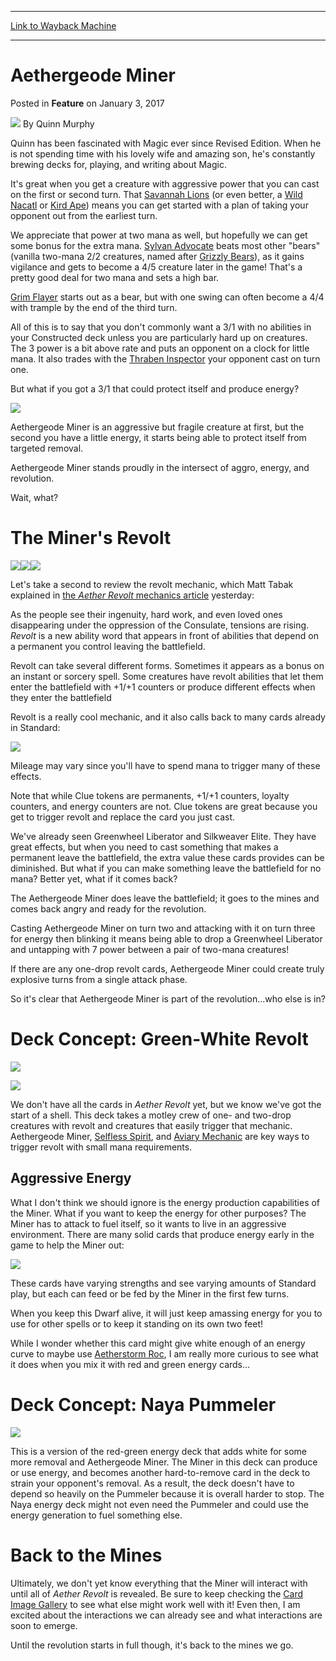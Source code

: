 
---
[Link to Wayback Machine](https://web.archive.org/web/20170716123826/http://magic.wizards.com/en/articles/archive/feature/aethergeode-miner-2017-01-03)

[_metadata_:author]:- "Quinn Murphy"
[_metadata_:description]:- "Quinn previews a resourceful card from Aether Revolt that does its part to eke out greater value from the rest of your deck."
[_metadata_:generator]:- "Drupal 7 (http://drupal.org)"
[_metadata_:node]:- "1108021"
[_metadata_:publish_date]:- "2017-01-03"
[_metadata_:source]:- "div-main-content"
[_metadata_:title]:- "Aethergeode Miner"
[_metadata_:wayback_capture_timestamp]:- "2017-07-16 12:38:26"
[_metadata_:wayback_raw_url]:- "https://web.archive.org/web/20170716123826id_/http://magic.wizards.com/en/articles/archive/feature/aethergeode-miner-2017-01-03"
[_metadata_:wayback_url]:- "http://magic.wizards.com/en/articles/archive/feature/aethergeode-miner-2017-01-03"
---


Aethergeode Miner
=================



 Posted in **Feature**
 on January 3, 2017 






![](https://media.magic.wizards.com/styles/auth_small/public/images/person/authorpic_quinnmurphy_0.jpg)
By Quinn Murphy




 Quinn has been fascinated with Magic ever since Revised Edition. When he is not spending time with his lovely wife and amazing son, he's constantly brewing decks for, playing, and writing about Magic. 






It's great when you get a creature with aggressive power that you can cast on the first or second turn. That [Savannah Lions](http://gatherer.wizards.com/Pages/Card/Details.aspx?name=Savannah+Lions) (or even better, a [Wild Nacatl](http://gatherer.wizards.com/Pages/Card/Details.aspx?name=Wild+Nacatl) or [Kird Ape](http://gatherer.wizards.com/Pages/Card/Details.aspx?name=Kird+Ape)) means you can get started with a plan of taking your opponent out from the earliest turn.


We appreciate that power at two mana as well, but hopefully we can get some bonus for the extra mana. [Sylvan Advocate](http://gatherer.wizards.com/Pages/Card/Details.aspx?name=Sylvan+Advocate) beats most other "bears" (vanilla two-mana 2/2 creatures, named after [Grizzly Bears](http://gatherer.wizards.com/Pages/Card/Details.aspx?name=Grizzly+Bears)), as it gains vigilance and gets to become a 4/5 creature later in the game! That's a pretty good deal for two mana and sets a high bar.


[Grim Flayer](http://gatherer.wizards.com/Pages/Card/Details.aspx?name=Grim+Flayer) starts out as a bear, but with one swing can often become a 4/4 with trample by the end of the third turn.


All of this is to say that you don't commonly want a 3/1 with no abilities in your Constructed deck unless you are particularly hard up on creatures. The 3 power is a bit above rate and puts an opponent on a clock for little mana. It also trades with the [Thraben Inspector](http://gatherer.wizards.com/Pages/Card/Details.aspx?name=Thraben+Inspector) your opponent cast on turn one.


But what if you got a 3/1 that could protect itself and produce energy?


![](https://media.wizards.com/2016/c1lRLirbrl_AER/en_vXG8SCe9kx.png)


Aethergeode Miner is an aggressive but fragile creature at first, but the second you have a little energy, it starts being able to protect itself from targeted removal.


Aethergeode Miner stands proudly in the intersect of aggro, energy, and revolution.


Wait, what?


The Miner's Revolt
==================


![](https://media.wizards.com/2016/c1lRLirbrl_AER/en_P03slLukzt.png)![](https://media.wizards.com/2016/c1lRLirbrl_AER/en_vXG8SCe9kx.png)![](https://media.wizards.com/2016/c1lRLirbrl_AER/en_gMPlwjT573.png)


Let's take a second to review the revolt mechanic, which Matt Tabak explained in [the *Aether Revolt* mechanics article](/node/1107941) yesterday:


As the people see their ingenuity, hard work, and even loved ones disappearing under the oppression of the Consulate, tensions are rising. *Revolt* is a new ability word that appears in front of abilities that depend on a permanent you control leaving the battlefield.


Revolt can take several different forms. Sometimes it appears as a bonus on an instant or sorcery spell. Some creatures have revolt abilities that let them enter the battlefield with +1/+1 counters or produce different effects when they enter the battlefield


Revolt is a really cool mechanic, and it also calls back to many cards already in Standard:


![](https://media.wizards.com/2016/images/daily/Rt9n8M2PNS.png)


Mileage may vary since you'll have to spend mana to trigger many of these effects.


Note that while Clue tokens are permanents, +1/+1 counters, loyalty counters, and energy counters are not. Clue tokens are great because you get to trigger revolt and replace the card you just cast.


We've already seen Greenwheel Liberator and Silkweaver Elite. They have great effects, but when you need to cast something that makes a permanent leave the battlefield, the extra value these cards provides can be diminished. But what if you can make something leave the battlefield for no mana? Better yet, what if it comes back?


The Aethergeode Miner does leave the battlefield; it goes to the mines and comes back angry and ready for the revolution.


Casting Aethergeode Miner on turn two and attacking with it on turn three for energy then blinking it means being able to drop a Greenwheel Liberator and untapping with 7 power between a pair of two-mana creatures!


If there are any one-drop revolt cards, Aethergeode Miner could create truly explosive turns from a single attack phase.


So it's clear that Aethergeode Miner is part of the revolution...who else is in?


Deck Concept: Green-White Revolt
================================


![](https://media.wizards.com/2016/c1lRLirbrl_AER/en_P03slLukzt.png)


![](https://media.wizards.com/2016/images/daily/EjgSUX43D1.png)


We don't have all the cards in *Aether Revolt* yet, but we know we've got the start of a shell. This deck takes a motley crew of one- and two-drop creatures with revolt and creatures that easily trigger that mechanic. Aethergeode Miner, [Selfless Spirit](http://gatherer.wizards.com/Pages/Card/Details.aspx?name=Selfless+Spirit), and [Aviary Mechanic](http://gatherer.wizards.com/Pages/Card/Details.aspx?name=Aviary+Mechanic) are key ways to trigger revolt with small mana requirements.


**Aggressive Energy**
---------------------


What I don't think we should ignore is the energy production capabilities of the Miner. What if you want to keep the energy for other purposes? The Miner has to attack to fuel itself, so it wants to live in an aggressive environment. There are many solid cards that produce energy early in the game to help the Miner out:


![](https://media.wizards.com/2016/images/daily/eRLeVGuciF.png)


These cards have varying strengths and see varying amounts of Standard play, but each can feed or be fed by the Miner in the first few turns.


When you keep this Dwarf alive, it will just keep amassing energy for you to use for other spells or to keep it standing on its own two feet!


While I wonder whether this card might give white enough of an energy curve to maybe use [Aetherstorm Roc](http://gatherer.wizards.com/Pages/Card/Details.aspx?name=Aetherstorm+Roc), I am really more curious to see what it does when you mix it with red and green energy cards...


Deck Concept: Naya Pummeler
===========================


![](https://media.wizards.com/2016/images/daily/JDeWzrziBE.png)


This is a version of the red-green energy deck that adds white for some more removal and Aethergeode Miner. The Miner in this deck can produce or use energy, and becomes another hard-to-remove card in the deck to strain your opponent's removal. As a result, the deck doesn't have to depend so heavily on the Pummeler because it is overall harder to stop. The Naya energy deck might not even need the Pummeler and could use the energy generation to fuel something else.


Back to the Mines
=================


Ultimately, we don't yet know everything that the Miner will interact with until all of *Aether Revolt* is revealed. Be sure to keep checking the [Card Image Gallery](/node/1108031) to see what else might work well with it! Even then, I am excited about the interactions we can already see and what interactions are soon to emerge.


Until the revolution starts in full though, it's back to the mines we go.







